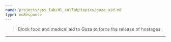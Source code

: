 ```yaml
---
name: projects/css_lab/dl_collab/topics/gaza_aid.md
type: noResponse
---
```


> Block food and medical aid to Gaza to force the release of hostages

---

